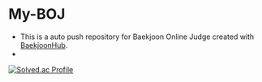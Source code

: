 # My-BOJ
- This is a auto push repository for Baekjoon Online Judge created with [BaekjoonHub](https://github.com/BaekjoonHub/BaekjoonHub).
- 
[![Solved.ac Profile](http://mazassumnida.wtf/api/generate_badge?boj=pocky1017)](https://solved.ac/pocky1017)
